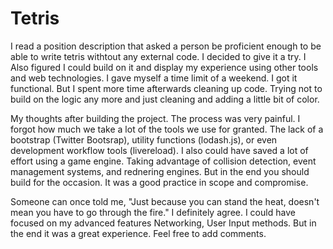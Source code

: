 Tetris
======

I read a position description that asked a person be proficient enough to be able to write tetris withtout any external code. I decided to give it a try. I Also figured I could build on it and display my experience using other tools and web technologies. I gave myself a time limit of a weekend. I got it functional. But I spent more time afterwards cleaning up code. Trying not to build on the logic any more and just cleaning and adding a little bit of color. 

My thoughts after building the project. The process was very painful. I forgot how much we take a lot of the tools we use for granted. The lack of a bootstrap (Twitter Bootsrap), utility functions (lodash.js), or even development workflow tools (livereload). I also could have saved a lot of effort using a game engine. Taking advantage of collision detection, event management systems, and rednering engines. But in the end you should build for the occasion. It was a good practice in scope and compromise.

Someone can once told me, "Just because you can stand the heat, doesn't mean you have to go through the fire." I definitely agree. I could have focused on my advanced features Networking, User Input methods. But in the end it was a great experience. Feel free to add comments.  
